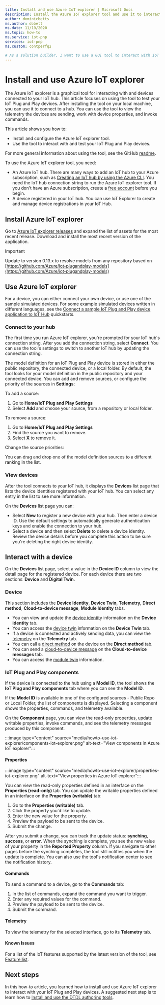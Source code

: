 ```yaml
---
title: Install and use Azure IoT explorer | Microsoft Docs
description: Install the Azure IoT explorer tool and use it to interact with IoT Plug and Play devices connected to IoT hub. Although this article focuses on working with IoT Plug and Play devices, you can use the tool with any device connected to your hub.
author: dominicbetts
ms.author: dobett
ms.date: 11/10/2020
ms.topic: how-to
ms.service: iot-pnp
services: iot-pnp
ms.custom: contperfq2

# As a solution builder, I want to use a GUI tool to interact with IoT Plug and Play devices connected to an IoT hub to test and verify their behavior.
---
```


# Install and use Azure IoT explorer

The Azure IoT explorer is a graphical tool for interacting with and devices connected to your IoT hub. This article focuses on using the tool to test your IoT Plug and Play devices. After installing the tool on your local machine, you can use it to connect to a hub. You can use the tool to view the telemetry the devices are sending, work with device properties, and invoke commands.

This article shows you how to:

- Install and configure the Azure IoT explorer tool.
- Use the tool to interact with and test your IoT Plug and Play devices.

For more general information about using the tool, see the GitHub [readme](https://github.com/Azure/azure-iot-explorer/blob/master/README.md).

To use the Azure IoT explorer tool, you need:

- An Azure IoT hub. There are many ways to add an IoT hub to your Azure subscription, such as [Creating an IoT hub by using the Azure CLI](../iot-hub/iot-hub-create-using-cli.md). You need the IoT hub connection string to run the Azure IoT explorer tool. If you don't have an Azure subscription, create a [free account](https://azure.microsoft.com/free/?WT.mc_id=A261C142F) before you begin.
- A device registered in your IoT hub. You can use IoT Explorer to create and manage device registrations in your IoT Hub.

## Install Azure IoT explorer

Go to [Azure IoT explorer releases](https://github.com/Azure/azure-iot-explorer/releases) and expand the list of assets for the most recent release. Download and install the most recent version of the application.

>[!Important]
> Update to version 0.13.x to resolve models from any repository based on [https://github.com/Azure/iot-plugandplay-models](https://github.com/Azure/iot-plugandplay-models)

## Use Azure IoT explorer

For a device, you can either connect your own device, or use one of the sample simulated devices. For some example simulated devices written in different languages, see the [Connect a sample IoT Plug and Play device application to IoT Hub](quickstart-connect-device-node.md) quickstarts.

### Connect to your hub

The first time you run Azure IoT explorer, you're prompted for your IoT hub's connection string. After you add the connection string, select **Connect**. You can use the tool's settings to switch to another IoT hub by updating the connection string.

The model definition for an IoT Plug and Play device is stored in either the public repository, the connected device, or a local folder. By default, the tool looks for your model definition in the public repository and your connected device. You can add and remove sources, or configure the priority of the sources in **Settings**:

To add a source:

1. Go to **Home/IoT Plug and Play Settings**
2. Select **Add** and choose your source, from a repository or local folder.

To remove a source:

1. Go to **Home/IoT Plug and Play Settings**
2. Find the source you want to remove.
3. Select **X** to remove it.

Change the source priorities:

You can drag and drop one of the model definition sources to a different ranking in the list.

### View devices

After the tool connects to your IoT hub, it displays the **Devices** list page that lists the device identities registered with your IoT hub. You can select any entry in the list to see more information.

On the **Devices** list page you can:

- Select **New** to register a new device with your hub. Then enter a device ID. Use the default settings to automatically generate authentication keys and enable the connection to your hub.
- Select a device and then select **Delete** to delete a device identity. Review the device details before you complete this action to be sure you're deleting the right device identity.

## Interact with a device

On the **Devices** list page, select a value in the **Device ID** column to view the detail page for the registered device. For each device  there are two sections: **Device** and **Digital Twin**.

### Device

This section includes the **Device Identity**,  **Device Twin**, **Telemetry**, **Direct method**, **Cloud-to-device message**, **Module Identity**  tabs.

- You can view and update the [device identity](../iot-hub/iot-hub-devguide-identity-registry.md) information on the **Device identity** tab.
- You can access the [device twin](../iot-hub/iot-hub-devguide-device-twins.md) information on the **Device Twin** tab.
- If a device is connected and actively sending data, you can view the [telemetry](../iot-hub/iot-hub-devguide-messages-read-builtin.md) on the **Telemetry** tab.
- You can call a [direct method](../iot-hub/iot-hub-devguide-direct-methods.md) on the device on the **Direct method** tab.
- You can send a [cloud-to-device message](../iot-hub/iot-hub-devguide-messages-c2d.md) on the **Cloud-to-device messages** tab.
- You can access the [module twin](../iot-hub/iot-hub-devguide-module-twins.md) information.

### IoT Plug and Play components

If the device is connected to the hub using a **Model ID**, the tool shows the **IoT Plug and Play components** tab where you can see the **Model ID**.

If the **Model ID** is available in one of the configured sources - Public Repo or Local Folder, the list of components is displayed. Selecting a component shows the properties, commands, and telemetry available.

On the **Component** page, you can view the read-only properties, update writable properties, invoke commands, and see the telemetry messages produced by this component.

:::image type="content" source="media/howto-use-iot-explorer/components-iot-explorer.png" alt-text="View components in Azure IoT explorer":::

#### Properties

:::image type="content" source="media/howto-use-iot-explorer/properties-iot-explorer.png" alt-text="View properties in Azure IoT explorer":::

You can view the read-only properties defined in an interface on the **Properties (read-only)** tab. You can update the writable properties defined in an interface on the **Properties (writable)** tab:

1. Go to the **Properties (writable)** tab.
1. Click the property you'd like to update.
1. Enter the new value for the property.
1. Preview the payload to be sent to the device.
1. Submit the change.

After you submit a change, you can track the update status: **synching**, **success**, or **error**. When the synching is complete, you see the new value of your property in the **Reported Property** column. If you navigate to other pages before the synching completes, the tool still notifies you when the update is complete. You can also use the tool's notification center to see the notification history.

#### Commands

To send a command to a device, go to the **Commands** tab:

1. In the list of commands, expand the command you want to trigger.
1. Enter any required values for the command.
1. Preview the payload to be sent to the device.
1. Submit the command.

#### Telemetry

To view the telemetry for the selected interface, go to its **Telemetry** tab.

#### Known Issues

For a list of the IoT features supported by the latest version of the tool, see [Feature list](https://github.com/Azure/azure-iot-explorer/wiki).

## Next steps

In this how-to article, you learned how to install and use Azure IoT explorer to interact with your IoT Plug and Play devices. A suggested next step is to learn how to [Install and use the DTDL authoring tools](howto-use-dtdl-authoring-tools.md).
